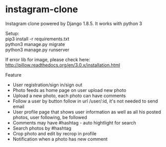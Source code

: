 # instagram-clone
Instagram clone powered by Django 1.8.5. It works with python 3

Setup:   
pip3 install -r requirements.txt   
python3 manage.py migrate   
python3 manage.py runserver   

If error lib for image, please check here: http://pillow.readthedocs.org/en/3.0.x/installation.html   
   
Feature
* User registration/sign in/sign out
* Photo feeds as home page on user upload new photo
* Upload a new photo, each photo can have comments
* Follow a user by button follow in url /user/:id, it's not needed to send email
* User profile page that shows user information as well as all his posted photos, user following, be followed
* Comments may have #hashtag - auto hightlight for search
* Search photos by #hashtag
* Crop photo and edit by recrop in profile
* Notification when a photo has new comment
